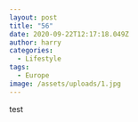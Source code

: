 ```yaml
---
layout: post
title: "56"
date: 2020-09-22T12:17:18.049Z
author: harry
categories:
  - Lifestyle
tags:
  - Europe
image: /assets/uploads/1.jpg
---
```

test